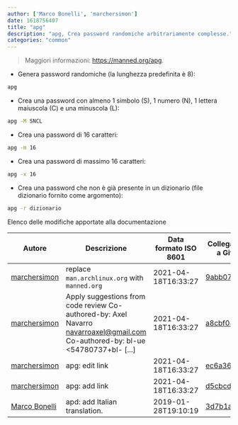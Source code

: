 ```yaml
---
author: ['Marco Bonelli', 'marchersimon']
date: 1618756407
title: "apg"
description: "apg, Crea password randomiche arbitrariamente complesse."
categories: "common"
---
```

> Maggiori informazioni: <https://manned.org/apg>.

- Genera password randomiche (la lunghezza predefinita è 8):

```bash
apg
```

- Crea una password con almeno 1 simbolo (S), 1 numero (N), 1 lettera maiuscola (C) e una minuscola (L):

```bash
apg -M SNCL
```

- Crea una password di 16 caratteri:

```bash
apg -m 16
```

- Crea una password di massimo 16 caratteri:

```bash
apg -x 16
```

- Crea una password che non è già presente in un dizionario (file dizionario fornito come argomento):

```bash
apg -r dizionario
```
Elenco delle modifiche apportate alla documentazione


Autore | Descrizione | Data formato ISO 8601 | Collegamento a GitHub
------|-----|-----|-----
[marchersimon](mailto:marchersimon@zohomail.eu) | replace `man.archlinux.org` with `manned.org` | 2021-04-18T16:33:27 | [9abb079afb69](https://github.com/tldr-pages/tldr/commit/9abb079afb6972f3de61a30e1b3fb849ad4b68d9)
[marchersimon](mailto:50295997+marchersimon@users.noreply.github.com) | Apply suggestions from code review Co-authored-by: Axel Navarro <navarroaxel@gmail.com> Co-authored-by: bl-ue <54780737+bl- [...] | 2021-04-18T16:33:27 | [a8cbf084db1c](https://github.com/tldr-pages/tldr/commit/a8cbf084db1c27995da74db5833681eaea87dbfb)
[marchersimon](mailto:marchersimon@zohomail.eu) | apg: edit link | 2021-04-18T16:33:27 | [ec6a3682f0fe](https://github.com/tldr-pages/tldr/commit/ec6a3682f0feaea05c28b65ddac54d395b32a284)
[marchersimon](mailto:marchersimon@zohomail.eu) | apg: add link | 2021-04-18T16:33:27 | [d5cbcd6fbca3](https://github.com/tldr-pages/tldr/commit/d5cbcd6fbca3201f690a82f177faf6679349e803)
[Marco Bonelli](mailto:mb5.marcob@gmail.com) | apd: add Italian translation. | 2019-01-28T19:10:19 | [3d7b1aaa36db](https://github.com/tldr-pages/tldr/commit/3d7b1aaa36dbd4b7c38c634a257beaf415244b3b)

